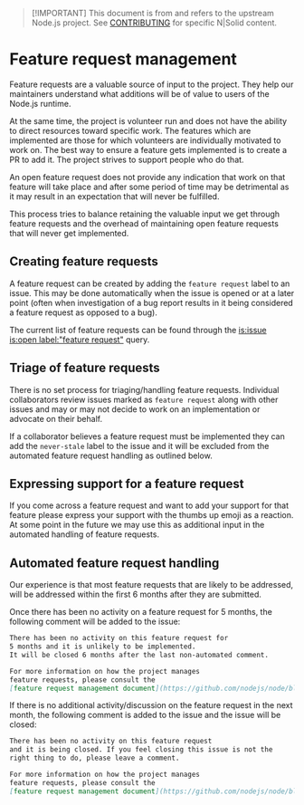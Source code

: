 > \[!IMPORTANT]
> This document is from and refers to the upstream Node.js project.
> See [CONTRIBUTING](../../CONTRIBUTING.md) for specific N|Solid content.

# Feature request management

Feature requests are a valuable source of input to the project.
They help our maintainers understand what additions will be of
value to users of the Node.js runtime.

At the same time, the project is volunteer run and does not
have the ability to direct resources toward specific work. The
features which are implemented are those for which volunteers
are individually motivated to work on. The best way to ensure
a feature gets implemented is to create a PR to add it.
The project strives to support people who do that.

An open feature request does not provide any indication that work
on that feature will take place and after some period of time
may be detrimental as it may result in an expectation that will
never be fulfilled.

This process tries to balance retaining the valuable input
we get through feature requests and the overhead of
maintaining open feature requests that will never get
implemented.

## Creating feature requests

A feature request can be created by adding the `feature request`
label to an issue. This may be done automatically when the issue
is opened or at a later point (often when investigation of a bug
report results in it being considered a feature request as opposed
to a bug).

The current list of feature requests can be found through the
[is:issue is:open label:"feature request"](https://github.com/nodejs/node/issues?q=is%3Aissue+is%3Aopen+label%3A%22feature+request%22) query.

## Triage of feature requests

There is no set process for triaging/handling feature requests.
Individual collaborators review issues marked as `feature request`
along with other issues and may or may not decide to
work on an implementation or advocate on their behalf.

If a collaborator believes a feature request must be implemented
they can add the `never-stale` label to the issue and it will
be excluded from the automated feature request handling
as outlined below.

## Expressing support for a feature request

If you come across a feature request and want to add your
support for that feature please express your support
with the thumbs up emoji as a reaction. At some point in the
future we may use this as additional input in the automated
handling of feature requests.

## Automated feature request handling

Our experience is that most feature requests that are
likely to be addressed, will be addressed within the first
6 months after they are submitted.

Once there has been no activity on a feature request for
5 months, the following comment will be added
to the issue:

```markdown
There has been no activity on this feature request for
5 months and it is unlikely to be implemented.
It will be closed 6 months after the last non-automated comment.

For more information on how the project manages
feature requests, please consult the
[feature request management document](https://github.com/nodejs/node/blob/HEAD/doc/contributing/feature-request-management.md).
```

If there is no additional activity/discussion on the
feature request in the next month, the following
comment is added to the issue and the issue will be
closed:

```markdown
There has been no activity on this feature request
and it is being closed. If you feel closing this issue is not the
right thing to do, please leave a comment.

For more information on how the project manages
feature requests, please consult the
[feature request management document](https://github.com/nodejs/node/blob/HEAD/doc/contributing/feature-request-management.md).
```
